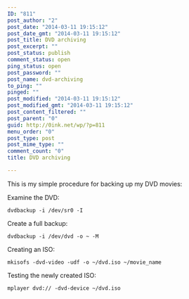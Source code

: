 ```yaml
---
ID: "811"
post_author: "2"
post_date: "2014-03-11 19:15:12"
post_date_gmt: "2014-03-11 19:15:12"
post_title: DVD archiving
post_excerpt: ""
post_status: publish
comment_status: open
ping_status: open
post_password: ""
post_name: dvd-archiving
to_ping: ""
pinged: ""
post_modified: "2014-03-11 19:15:12"
post_modified_gmt: "2014-03-11 19:15:12"
post_content_filtered: ""
post_parent: "0"
guid: http://0ink.net/wp/?p=811
menu_order: "0"
post_type: post
post_mime_type: ""
comment_count: "0"
title: DVD archiving

---
```


This is my simple procedure for backing up my DVD movies:

Examine the DVD:

    dvdbackup -i /dev/sr0 -I
    

Create a full backup:

    dvdbackup -i /dev/dvd -o ~ -M
    

Creating an ISO:

    mkisofs -dvd-video -udf -o ~/dvd.iso ~/movie_name
    

Testing the newly created ISO:

    mplayer dvd:// -dvd-device ~/dvd.iso

